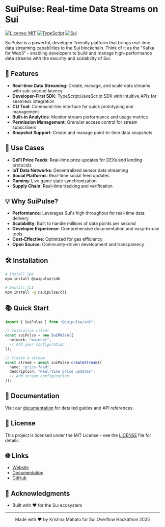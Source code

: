 # SuiPulse: Real-time Data Streams on Sui

[![License: MIT](https://img.shields.io/badge/License-MIT-yellow.svg)](https://opensource.org/licenses/MIT)
[![TypeScript](https://img.shields.io/badge/TypeScript-007ACC?style=flat&logo=typescript&logoColor=white)](https://www.typescriptlang.org/)
[![Sui](https://img.shields.io/badge/Sui-6FBBCF?style=flat&logo=sui&logoColor=white)](https://sui.io)

SuiPulse is a powerful, developer-friendly platform that brings real-time data streaming capabilities to the Sui blockchain. Think of it as the "Kafka for Web3" - enabling developers to build and manage high-performance data streams with the security and scalability of Sui.

## 🌟 Features

- **Real-time Data Streaming**: Create, manage, and scale data streams with sub-second latency
- **Developer-First SDK**: TypeScript/JavaScript SDK with intuitive APIs for seamless integration
- **CLI Tool**: Command-line interface for quick prototyping and management
- **Built-in Analytics**: Monitor stream performance and usage metrics
- **Permission Management**: Granular access control for stream subscribers
- **Snapshot Support**: Create and manage point-in-time data snapshots

## 🚀 Use Cases

- **DeFi Price Feeds**: Real-time price updates for DEXs and lending protocols
- **IoT Data Networks**: Decentralized sensor data streaming
- **Social Platforms**: Real-time social feed updates
- **Gaming**: Live game state synchronization
- **Supply Chain**: Real-time tracking and verification

## 💡 Why SuiPulse?

- **Performance**: Leverages Sui's high throughput for real-time data delivery
- **Scalability**: Built to handle millions of data points per second
- **Developer Experience**: Comprehensive documentation and easy-to-use tools
- **Cost-Effective**: Optimized for gas efficiency
- **Open Source**: Community-driven development and transparency

## 🛠️ Installation

```bash
# Install SDK
npm install @suipulse/sdk

# Install CLI
npm install -g @suipulse/cli
```

## 📚 Quick Start

```typescript
import { SuiPulse } from "@suipulse/sdk";

// Initialize client
const suiPulse = new SuiPulse({
  network: "mainnet",
  // Add your configuration
});

// Create a stream
const stream = await suiPulse.createStream({
  name: "price-feed",
  description: "Real-time price updates",
  // Add stream configuration
});
```

## 📖 Documentation

Visit our [documentation](https://suipulse.xyz/docs) for detailed guides and API references.

## 📄 License

This project is licensed under the MIT License - see the [LICENSE](LICENSE) file for details.

## 🌐 Links

- [Website](https://suipulse.xyz)
- [Documentation](https://suipulse.xyz/docs)
- [GitHub](https://github.com/bixblues/suipulse)

## 🙏 Acknowledgments

- Built with ❤️ for the Sui ecosystem

---

<p align="center">
  Made with ❤️ by Krishna Mahato for Sui Overflow Hackathon 2025
</p>
